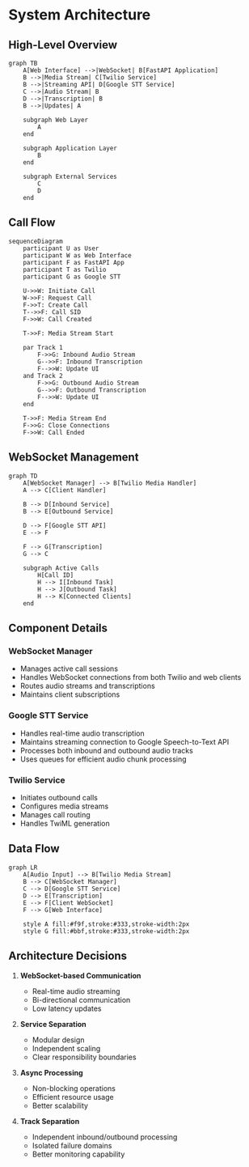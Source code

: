 # System Architecture

## High-Level Overview

```mermaid
graph TB
    A[Web Interface] -->|WebSocket| B[FastAPI Application]
    B -->|Media Stream| C[Twilio Service]
    B -->|Streaming API| D[Google STT Service]
    C -->|Audio Stream| B
    D -->|Transcription| B
    B -->|Updates| A

    subgraph Web Layer
        A
    end
    
    subgraph Application Layer
        B
    end
    
    subgraph External Services
        C
        D
    end
```

## Call Flow

```mermaid
sequenceDiagram
    participant U as User
    participant W as Web Interface
    participant F as FastAPI App
    participant T as Twilio
    participant G as Google STT

    U->>W: Initiate Call
    W->>F: Request Call
    F->>T: Create Call
    T-->>F: Call SID
    F->>W: Call Created
    
    T->>F: Media Stream Start
    
    par Track 1
        F->>G: Inbound Audio Stream
        G-->>F: Inbound Transcription
        F-->>W: Update UI
    and Track 2
        F->>G: Outbound Audio Stream
        G-->>F: Outbound Transcription
        F-->>W: Update UI
    end
    
    T->>F: Media Stream End
    F->>G: Close Connections
    F->>W: Call Ended
```

## WebSocket Management

```mermaid
graph TD
    A[WebSocket Manager] --> B[Twilio Media Handler]
    A --> C[Client Handler]
    
    B --> D[Inbound Service]
    B --> E[Outbound Service]
    
    D --> F[Google STT API]
    E --> F
    
    F --> G[Transcription]
    G --> C
    
    subgraph Active Calls
        H[Call ID]
        H --> I[Inbound Task]
        H --> J[Outbound Task]
        H --> K[Connected Clients]
    end
```

## Component Details

### WebSocket Manager
- Manages active call sessions
- Handles WebSocket connections from both Twilio and web clients
- Routes audio streams and transcriptions
- Maintains client subscriptions

### Google STT Service
- Handles real-time audio transcription
- Maintains streaming connection to Google Speech-to-Text API
- Processes both inbound and outbound audio tracks
- Uses queues for efficient audio chunk processing

### Twilio Service
- Initiates outbound calls
- Configures media streams
- Manages call routing
- Handles TwiML generation

## Data Flow

```mermaid
graph LR
    A[Audio Input] --> B[Twilio Media Stream]
    B --> C[WebSocket Manager]
    C --> D[Google STT Service]
    D --> E[Transcription]
    E --> F[Client WebSocket]
    F --> G[Web Interface]

    style A fill:#f9f,stroke:#333,stroke-width:2px
    style G fill:#bbf,stroke:#333,stroke-width:2px
```

## Architecture Decisions

1. **WebSocket-based Communication**
   - Real-time audio streaming
   - Bi-directional communication
   - Low latency updates

2. **Service Separation**
   - Modular design
   - Independent scaling
   - Clear responsibility boundaries

3. **Async Processing**
   - Non-blocking operations
   - Efficient resource usage
   - Better scalability

4. **Track Separation**
   - Independent inbound/outbound processing
   - Isolated failure domains
   - Better monitoring capability
